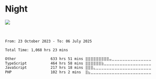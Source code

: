 <div>
<h1 align="left">Night</h1>
<img src="https://i.imgur.com/SRTQWhh.png"/>


<br/>
<br/>
<br/>

<!--START_SECTION:waka-->

```txt
From: 23 October 2023 - To: 06 July 2025

Total Time: 1,068 hrs 23 mins

Other                633 hrs 51 mins ⣿⣿⣿⣿⣿⣿⣿⣿⣿⣤⣀⣀⣀⣀⣀⣀⣀⣀⣀⣀⣀⣀⣀⣀⣀   37.24 %
TypeScript           464 hrs 58 mins ⣿⣿⣿⣿⣿⣿⣷⣀⣀⣀⣀⣀⣀⣀⣀⣀⣀⣀⣀⣀⣀⣀⣀⣀⣀   27.32 %
JavaScript           217 hrs 18 mins ⣿⣿⣿⣄⣀⣀⣀⣀⣀⣀⣀⣀⣀⣀⣀⣀⣀⣀⣀⣀⣀⣀⣀⣀⣀   12.77 %
PHP                  102 hrs 2 mins  ⣿⣦⣀⣀⣀⣀⣀⣀⣀⣀⣀⣀⣀⣀⣀⣀⣀⣀⣀⣀⣀⣀⣀⣀⣀   05.99 %
```

<!--END_SECTION:waka-->
